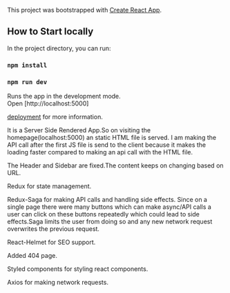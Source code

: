This project was bootstrapped with [Create React App](https://github.com/facebook/create-react-app).

## How to Start locally

In the project directory, you can run:

### `npm install`

### `npm run dev`

Runs the app in the development mode.<br />
Open [http://localhost:5000]

[deployment](https://xspace-ssr.herokuapp.com/) for more information.

It is a Server Side Rendered App.So on visiting the homepage(localhost:5000) an static HTML file is served.
I am making the API call after the first JS file is send to the client because it makes the loading faster compared to making an api call with the HTML file.

The Header and Sidebar are fixed.The content keeps on changing based on URL.

Redux for state management.

Redux-Saga for making API calls and handling side effects.
Since on a single page there were many buttons which can make async/API calls a user can click on these buttons repeatedly which could lead to side effects.Saga limits the user from doing so and any new network request overwrites the previous request.

React-Helmet for SEO support.

Added 404 page.

Styled components for styling react components.

Axios for making network requests.



